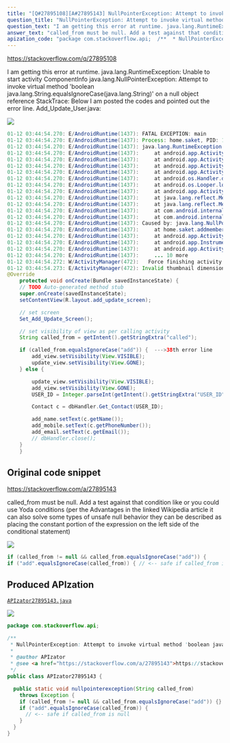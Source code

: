 ```yaml
---
title: "[Q#27895108][A#27895143] NullPointerException: Attempt to invoke virtual method 'boolean java.lang.String.equalsIgnoreCase(java.lang.String)' on a null object reference"
question_title: "NullPointerException: Attempt to invoke virtual method 'boolean java.lang.String.equalsIgnoreCase(java.lang.String)' on a null object reference"
question_text: "I am getting this error at runtime. java.lang.RuntimeException: Unable to start activity ComponentInfo   java.lang.NullPointerException: Attempt to invoke virtual method   'boolean java.lang.String.equalsIgnoreCase(java.lang.String)' on a   null object reference StackTrace: Below I am posted the codes and pointed out the error line. Add_Update_User.java:"
answer_text: "called_from must be null. Add a test against that condition like or you could use Yoda conditions (per the Advantages in the linked Wikipedia article it can also solve some types of unsafe null behavior they can be described as placing the constant portion of the expression on the left side of the conditional statement)"
apization_code: "package com.stackoverflow.api;  /**  * NullPointerException: Attempt to invoke virtual method 'boolean java.lang.String.equalsIgnoreCase(java.lang.String)' on a null object reference  *  * @author APIzator  * @see <a href=\"https://stackoverflow.com/a/27895143\">https://stackoverflow.com/a/27895143</a>  */ public class APIzator27895143 {    public static void nullpointerexception(String called_from)     throws Exception {     if (called_from != null && called_from.equalsIgnoreCase(\"add\")) {}     if (\"add\".equalsIgnoreCase(called_from)) {       // <-- safe if called_from is null     }   } }"
---
```


https://stackoverflow.com/q/27895108

I am getting this error at runtime.
java.lang.RuntimeException: Unable to start activity ComponentInfo
  java.lang.NullPointerException: Attempt to invoke virtual method
  &#x27;boolean java.lang.String.equalsIgnoreCase(java.lang.String)&#x27; on a
  null object reference
StackTrace:
Below I am posted the codes and pointed out the error line.
Add_Update_User.java:


<div class="code-logo"><img src="/stackoverflow.png" /></div>

```java
01-12 03:44:54.270: E/AndroidRuntime(1437): FATAL EXCEPTION: main
01-12 03:44:54.270: E/AndroidRuntime(1437): Process: home.saket, PID: 1437
01-12 03:44:54.270: E/AndroidRuntime(1437): java.lang.RuntimeException: Unable to start activity ComponentInfo{home.saket/home.saket.addmember.Add_Update_User}: java.lang.NullPointerException: Attempt to invoke virtual method 'boolean java.lang.String.equalsIgnoreCase(java.lang.String)' on a null object reference
01-12 03:44:54.270: E/AndroidRuntime(1437):     at android.app.ActivityThread.performLaunchActivity(ActivityThread.java:2298)
01-12 03:44:54.270: E/AndroidRuntime(1437):     at android.app.ActivityThread.handleLaunchActivity(ActivityThread.java:2360)
01-12 03:44:54.270: E/AndroidRuntime(1437):     at android.app.ActivityThread.access$800(ActivityThread.java:144)
01-12 03:44:54.270: E/AndroidRuntime(1437):     at android.app.ActivityThread$H.handleMessage(ActivityThread.java:1278)
01-12 03:44:54.270: E/AndroidRuntime(1437):     at android.os.Handler.dispatchMessage(Handler.java:102)
01-12 03:44:54.270: E/AndroidRuntime(1437):     at android.os.Looper.loop(Looper.java:135)
01-12 03:44:54.270: E/AndroidRuntime(1437):     at android.app.ActivityThread.main(ActivityThread.java:5221)
01-12 03:44:54.270: E/AndroidRuntime(1437):     at java.lang.reflect.Method.invoke(Native Method)
01-12 03:44:54.270: E/AndroidRuntime(1437):     at java.lang.reflect.Method.invoke(Method.java:372)
01-12 03:44:54.270: E/AndroidRuntime(1437):     at com.android.internal.os.ZygoteInit$MethodAndArgsCaller.run(ZygoteInit.java:899)
01-12 03:44:54.270: E/AndroidRuntime(1437):     at com.android.internal.os.ZygoteInit.main(ZygoteInit.java:694)
01-12 03:44:54.270: E/AndroidRuntime(1437): Caused by: java.lang.NullPointerException: Attempt to invoke virtual method 'boolean java.lang.String.equalsIgnoreCase(java.lang.String)' on a null object reference
01-12 03:44:54.270: E/AndroidRuntime(1437):     at home.saket.addmember.Add_Update_User.onCreate(Add_Update_User.java:38)
01-12 03:44:54.270: E/AndroidRuntime(1437):     at android.app.Activity.performCreate(Activity.java:5933)
01-12 03:44:54.270: E/AndroidRuntime(1437):     at android.app.Instrumentation.callActivityOnCreate(Instrumentation.java:1105)
01-12 03:44:54.270: E/AndroidRuntime(1437):     at android.app.ActivityThread.performLaunchActivity(ActivityThread.java:2251)
01-12 03:44:54.270: E/AndroidRuntime(1437):     ... 10 more
01-12 03:44:54.272: W/ActivityManager(472):   Force finishing activity home.saket/.addmember.Add_Update_User
01-12 03:44:54.273: E/ActivityManager(472): Invalid thumbnail dimensions: 384x384
@Override
    protected void onCreate(Bundle savedInstanceState) {
    // TODO Auto-generated method stub
    super.onCreate(savedInstanceState);
    setContentView(R.layout.add_update_screen);

    // set screen
    Set_Add_Update_Screen();

    // set visibility of view as per calling activity
    String called_from = getIntent().getStringExtra("called");

    if (called_from.equalsIgnoreCase("add")) {  --->38th error line
        add_view.setVisibility(View.VISIBLE);
        update_view.setVisibility(View.GONE);
    } else {

        update_view.setVisibility(View.VISIBLE);
        add_view.setVisibility(View.GONE);
        USER_ID = Integer.parseInt(getIntent().getStringExtra("USER_ID"));

        Contact c = dbHandler.Get_Contact(USER_ID);  

        add_name.setText(c.getName());
        add_mobile.setText(c.getPhoneNumber());
        add_email.setText(c.getEmail());
        // dbHandler.close();
    }
    }
```


## Original code snippet

https://stackoverflow.com/a/27895143

called_from must be null. Add a test against that condition like
or you could use Yoda conditions (per the Advantages in the linked Wikipedia article it can also solve some types of unsafe null behavior they can be described as placing the constant portion of the expression on the left side of the conditional statement)

<div class="code-logo"><img src="/stackoverflow.png" /></div>

```java
if (called_from != null && called_from.equalsIgnoreCase("add")) {
if ("add".equalsIgnoreCase(called_from)) { // <-- safe if called_from is null
```

## Produced APIzation

[`APIzator27895143.java`](https://github.com/pasqualesalza/apization-temp-data/raw/master/search/APIzator27895143.java)

<div class="code-logo"><img src="/apizator.png" /></div>

```java
package com.stackoverflow.api;

/**
 * NullPointerException: Attempt to invoke virtual method 'boolean java.lang.String.equalsIgnoreCase(java.lang.String)' on a null object reference
 *
 * @author APIzator
 * @see <a href="https://stackoverflow.com/a/27895143">https://stackoverflow.com/a/27895143</a>
 */
public class APIzator27895143 {

  public static void nullpointerexception(String called_from)
    throws Exception {
    if (called_from != null && called_from.equalsIgnoreCase("add")) {}
    if ("add".equalsIgnoreCase(called_from)) {
      // <-- safe if called_from is null
    }
  }
}

```
